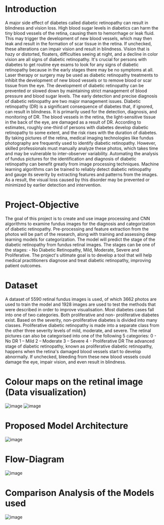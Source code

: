 # Introduction
A major side effect of diabetes called diabetic retinopathy can result in blindness and vision loss. High blood sugar levels in diabetics can harm the tiny blood vessels of the retina, causing them to hemorrhage or leak fluid. This may trigger the development of new blood vessels, which may then leak and result in the formation of scar tissue in the retina. If unchecked, these alterations can impair vision and result in blindness. Vision that is hazy or distorted, floaters, difficulties seeing at night, and a decline in color vision are all signs of diabetic retinopathy. It's crucial for persons with diabetes to get routine eye exams to look for any signs of diabetic retinopathy because in the early stages there may be no symptoms at all. 
Laser therapy or surgery may be used as diabetic retinopathy treatments to inhibit the development of new blood vessels or to remove blood or scar tissue from the eye. The development of diabetic retinopathy can be prevented or slowed down by maintaining strict management of blood pressure and blood sugar levels.
The early detection and precise diagnosis of diabetic retinopathy are two major management issues. Diabetic retinopathy (DR) is a significant consequence of diabetes that, if ignored, can result in blindness. It is primarily used for the detection, diagnosis, and monitoring of DR. The blood vessels in the retina, the light-sensitive tissue in the back of the eye, are damaged as a result of DR. According to estimates, roughly one-third of persons with diabetes develop diabetic retinopathy to some extent, and the risk rises with the duration of diabetes. By taking pictures of the retina, medical imaging technologies like fundus photography are frequently used to identify diabetic retinopathy. However, skilled professionals must manually analyze these photos, which takes time and may be vulnerable to inter-observer variability. 
Automating the analysis of fundus pictures for the identification and diagnosis of diabetic retinopathy can benefit greatly from image processing techniques. Machine learning algorithms can be trained to reliably detect diabetic retinopathy and gauge its severity by extracting features and patterns from the images. As a result, the visual loss caused by this disorder may be prevented or minimized by earlier detection and intervention. 

# Project-Objective
The goal of this project is to create and use image processing and CNN algorithms to examine fundus images for the diagnosis and categorization of diabetic retinopathy. Pre-processing and feature extraction from the photos will be part of the research, along with training and assessing deep learning models for categorization. The model will predict the stage of the diabetic retinopathy from fundus retinal images. The stages can be one of the stages: - No Diabetic Retinopathy, Mild, Moderate, Severe and Proliferative. The project's ultimate goal is to develop a tool that will help medical practitioners diagnose and treat diabetic retinopathy, improving patient outcomes.

# Dataset
A dataset of 5590 retinal fundus images is used, of which 3662 photos are used to train the model and 1928 images are used to test the methods that were described in order to improve visualisation.
Most diabetes cases fall into one of two categories. Both proliferative and non- proliferative diabetes exist. Based on the severity, non-proliferative diabetes is divided into many classes. Proliferative diabetic retinopathy is made into a separate class from the other three severity levels of mild, moderate, and severe. The retinal pictures can also be categorised into one of the following 5 categories:
0 - No DR
1 – Mild
2 – Moderate
3 – Severe
4 - Proliferative DR
The advanced stage of diabetic retinopathy, known as proliferative diabetic retinopathy, happens when the retina's damaged blood vessels start to develop abnormally. If unchecked, bleeding from these new blood vessels could damage the eye, impair vision, and even result in blindness. 

# Colour maps on the retinal image (Data visualization)
![image](https://github.com/Shyam301910/Diabetic-Retinopathy-Detection/assets/95332840/8637fe03-99f3-4f63-9142-2b91d85aa65d)
![image](https://github.com/Shyam301910/Diabetic-Retinopathy-Detection/assets/95332840/d3c944cc-8c6f-4e8c-a55c-9b7c53ce8167)

# Proposed Model Architecture
![image](https://github.com/Shyam301910/Diabetic-Retinopathy-Detection/assets/95332840/47f875c0-9a46-4b66-a525-3c0d74179f51)

# Flow-Diagram
![image](https://github.com/Shyam301910/Diabetic-Retinopathy-Detection/assets/95332840/8f0a7607-108e-49d1-b9c3-313b033f8bb8)

# Comparison Analysis of the Models used
![image](https://github.com/Shyam301910/Diabetic-Retinopathy-Detection/assets/95332840/ef43e91f-70ce-4aa2-8e71-a13d8bd2b0fb)
